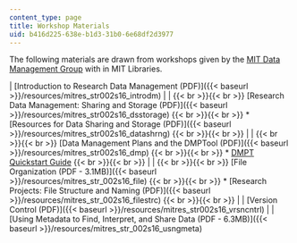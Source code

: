 ```yaml
---
content_type: page
title: Workshop Materials
uid: b416d225-638e-b1d3-31b0-6e68df2d3977
---
```


The following materials are drawn from workshops given by the [MIT Data Management Group](http://libraries.mit.edu/data-management/) with in MIT Libraries.

| [Introduction to Research Data Management (PDF)]({{< baseurl >}}/resources/mitres_str002s16_introdm) |
|  {{< br >}}{{< br >}} [Research Data Management: Sharing and Storage (PDF)]({{< baseurl >}}/resources/mitres_str002s16_dsstorage) {{< br >}}{{< br >}} *   [Resources for Data Sharing and Storage (PDF)]({{< baseurl >}}/resources/mitres_str002s16_datashrng) {{< br >}}{{< br >}}  |
|  {{< br >}}{{< br >}} [Data Management Plans and the DMPTool (PDF)]({{< baseurl >}}/resources/mitres_str002s16_dmp) {{< br >}}{{< br >}} *   [DMPT Quickstart Guide](https://dmptool.org/) {{< br >}}{{< br >}}  |
|  {{< br >}}{{< br >}} [File Organization (PDF - 3.1MB)]({{< baseurl >}}/resources/mitres_str_002s16_file) {{< br >}}{{< br >}} *   [Research Projects: File Structure and Naming (PDF)]({{< baseurl >}}/resources/mitres_str_002s16_filestrc) {{< br >}}{{< br >}}  |
| [Version Control (PDF)]({{< baseurl >}}/resources/mitres_str002s16_vrsncntrl) |
| [Using Metadata to Find, Interpret, and Share Data (PDF - 6.3MB)]({{< baseurl >}}/resources/mitres_str_002s16_usngmeta)